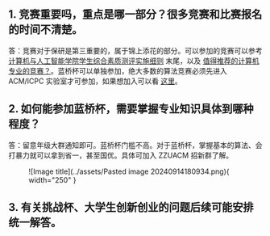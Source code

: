 ## 1. 竞赛重要吗，重点是哪一部分？很多竞赛和比赛报名的时间不清楚。

答：竞赛对于保研是第三重要的，属于锦上添花的部分。可以参加的竞赛可以参考 [计算机与人工智能学院学生综合素质测评实施细则](http://www7.zzu.edu.cn/system/_content/download.jsp?urltype=news.DownloadAttachUrl&owner=1816313820&wbfileid=14963839) 末尾，以及 [值得推荐的计算机专业的竞赛？](https://zhuanlan.zhihu.com/p/604235530)。蓝桥杯可以单独参加，绝大多数的算法竞赛必须先进入 ACM/ICPC 实验室才可参加，如果想加入可以看 [这里](https://zzuacm.wyqz.top/)。

## 2. 如何能参加蓝桥杯，需要掌握专业知识具体到哪种程度？

答：留意年级大群通知即可。蓝桥杯门槛不高。对于蓝桥杯，掌握基本的算法、会打暴力就可以拿到省一，甚至国优。具体可加入 ZZUACM 招新群了解。

<figure markdown="span">
  ![Image title](../assets/Pasted image 20240914180934.png){ width="250" }
</figure>

## 3. 有关挑战杯、大学生创新创业的问题后续可能安排统一解答。